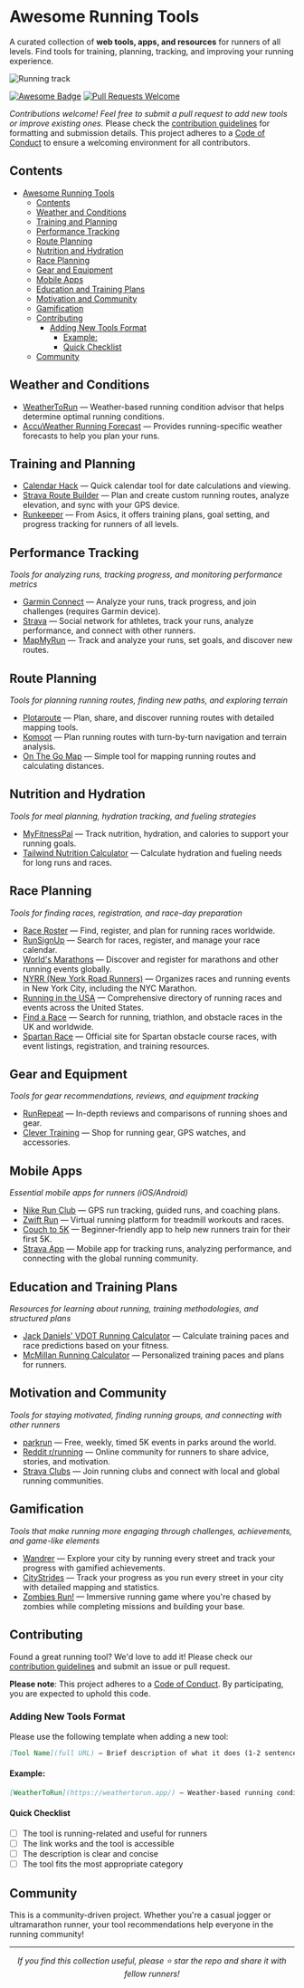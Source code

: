 # Awesome Running Tools

A curated collection of **web tools, apps, and resources** for runners of all levels.
Find tools for training, planning, tracking, and improving your running experience.

![Running track](https://images.pexels.com/photos/19190279/pexels-photo-19190279.jpeg?auto=compress&cs=tinysrgb&w=1260&h=750&dpr=2)

[![Awesome Badge](https://awesome.re/badge-flat.svg)](https://awesome.re)
[![Pull Requests Welcome](https://img.shields.io/badge/PRs-welcome-brightgreen.svg?style=flat-square)](https://github.com/reinaldosimoes/awesome-running-tools/pulls)

_Contributions welcome! Feel free to submit a pull request to add new tools or improve existing ones._
Please check the [contribution guidelines](CONTRIBUTING.md) for formatting and submission details.
This project adheres to a [Code of Conduct](CODE_OF_CONDUCT.md) to ensure a welcoming environment for all contributors.

## Contents

- [Awesome Running Tools](#awesome-running-tools)
  - [Contents](#contents)
  - [Weather and Conditions](#weather-and-conditions)
  - [Training and Planning](#training-and-planning)
  - [Performance Tracking](#performance-tracking)
  - [Route Planning](#route-planning)
  - [Nutrition and Hydration](#nutrition-and-hydration)
  - [Race Planning](#race-planning)
  - [Gear and Equipment](#gear-and-equipment)
  - [Mobile Apps](#mobile-apps)
  - [Education and Training Plans](#education-and-training-plans)
  - [Motivation and Community](#motivation-and-community)
  - [Gamification](#gamification)
  - [Contributing](#contributing)
    - [Adding New Tools Format](#adding-new-tools-format)
      - [Example:](#example)
      - [Quick Checklist](#quick-checklist)
  - [Community](#community)

## Weather and Conditions

- [WeatherToRun](https://weathertorun.app/) — Weather-based running condition advisor that helps determine optimal running conditions.
- [AccuWeather Running Forecast](https://www.accuweather.com/en/us/national/running-weather) — Provides running-specific weather forecasts to help you plan your runs.

## Training and Planning

- [Calendar Hack](https://www.defy.org/hacks/calendarhack/) — Quick calendar tool for date calculations and viewing.
- [Strava Route Builder](https://www.strava.com/routes/new) — Plan and create custom running routes, analyze elevation, and sync with your GPS device.
- [Runkeeper](https://runkeeper.com/) — From Asics, it offers training plans, goal setting, and progress tracking for runners of all levels.

## Performance Tracking

_Tools for analyzing runs, tracking progress, and monitoring performance metrics_

- [Garmin Connect](https://connect.garmin.com/) — Analyze your runs, track progress, and join challenges (requires Garmin device).
- [Strava](https://www.strava.com/) — Social network for athletes, track your runs, analyze performance, and connect with other runners.
- [MapMyRun](https://www.mapmyrun.com/) — Track and analyze your runs, set goals, and discover new routes.

## Route Planning

_Tools for planning running routes, finding new paths, and exploring terrain_

- [Plotaroute](https://www.plotaroute.com/) — Plan, share, and discover running routes with detailed mapping tools.
- [Komoot](https://www.komoot.com/) — Plan running routes with turn-by-turn navigation and terrain analysis.
- [On The Go Map](https://onthegomap.com/) — Simple tool for mapping running routes and calculating distances.

## Nutrition and Hydration

_Tools for meal planning, hydration tracking, and fueling strategies_

- [MyFitnessPal](https://www.myfitnesspal.com/) — Track nutrition, hydration, and calories to support your running goals.
- [Tailwind Nutrition Calculator](https://www.tailwindnutrition.com/pages/how-to-use-tailwind) — Calculate hydration and fueling needs for long runs and races.

## Race Planning

_Tools for finding races, registration, and race-day preparation_

- [Race Roster](https://raceroster.com/) — Find, register, and plan for running races worldwide.
- [RunSignUp](https://runsignup.com/) — Search for races, register, and manage your race calendar.
- [World's Marathons](https://worldsmarathons.com/) — Discover and register for marathons and other running events globally.
- [NYRR (New York Road Runners)](https://www.nyrr.org/) — Organizes races and running events in New York City, including the NYC Marathon.
- [Running in the USA](https://www.runningintheusa.com/) — Comprehensive directory of running races and events across the United States.
- [Find a Race](https://findarace.com/) — Search for running, triathlon, and obstacle races in the UK and worldwide.
- [Spartan Race](https://www.spartan.com/) — Official site for Spartan obstacle course races, with event listings, registration, and training resources.

## Gear and Equipment

_Tools for gear recommendations, reviews, and equipment tracking_

- [RunRepeat](https://runrepeat.com/) — In-depth reviews and comparisons of running shoes and gear.
- [Clever Training](https://www.clevertraining.com/) — Shop for running gear, GPS watches, and accessories.

## Mobile Apps

_Essential mobile apps for runners (iOS/Android)_

- [Nike Run Club](https://www.nike.com/nrc-app) — GPS run tracking, guided runs, and coaching plans.
- [Zwift Run](https://zwift.com/run) — Virtual running platform for treadmill workouts and races.
- [Couch to 5K](https://www.c25kfree.com/) — Beginner-friendly app to help new runners train for their first 5K.
- [Strava App](https://www.strava.com/mobile) — Mobile app for tracking runs, analyzing performance, and connecting with the global running community.

## Education and Training Plans

_Resources for learning about running, training methodologies, and structured plans_

- [Jack Daniels' VDOT Running Calculator](https://runsmartproject.com/calculator/) — Calculate training paces and race predictions based on your fitness.
- [McMillan Running Calculator](https://www.mcmillanrunning.com/) — Personalized training paces and plans for runners.

## Motivation and Community

_Tools for staying motivated, finding running groups, and connecting with other runners_

- [parkrun](https://www.parkrun.com/) — Free, weekly, timed 5K events in parks around the world.
- [Reddit r/running](https://www.reddit.com/r/running/) — Online community for runners to share advice, stories, and motivation.
- [Strava Clubs](https://www.strava.com/clubs) — Join running clubs and connect with local and global running communities.

## Gamification

_Tools that make running more engaging through challenges, achievements, and game-like elements_

- [Wandrer](https://wandrer.earth/) — Explore your city by running every street and track your progress with gamified achievements.
- [CityStrides](https://citystrides.com/) — Track your progress as you run every street in your city with detailed mapping and statistics.
- [Zombies Run!](https://zombiesrungame.com/) — Immersive running game where you're chased by zombies while completing missions and building your base.

## Contributing

Found a great running tool? We'd love to add it! Please check our <a href="CONTRIBUTING.md">contribution guidelines</a> and submit an issue or pull request.

**Please note**: This project adheres to a <a href="CODE_OF_CONDUCT.md">Code of Conduct</a>. By participating, you are expected to uphold this code.

### Adding New Tools Format

Please use the following template when adding a new tool:

```markdown
[Tool Name](full URL) — Brief description of what it does (1-2 sentences).
```

#### Example:

```markdown
[WeatherToRun](https://weathertorun.app/) — Weather-based running condition advisor that helps determine optimal running conditions.
```

#### Quick Checklist

- [ ] The tool is running-related and useful for runners
- [ ] The link works and the tool is accessible
- [ ] The description is clear and concise
- [ ] The tool fits the most appropriate category

## Community

This is a community-driven project. Whether you're a casual jogger or ultramarathon runner, your tool recommendations help everyone in the running community!

---

<p align="center">
  <i>If you find this collection useful, please ⭐ star the repo and share it with fellow runners!</i>
</p>
